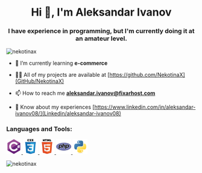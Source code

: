 <h1 align="center">Hi 👋, I'm Aleksandar Ivanov</h1>
<h3 align="center">I have experience in programming, but I'm currently doing it at an amateur level.</h3>

<p align="left"> <img src="https://komarev.com/ghpvc/?username=nekotinax&label=Profile%20views&color=0e75b6&style=flat" alt="nekotinax" /> </p>

- 🌱 I’m currently learning **e-commerce**

- 👨‍💻 All of my projects are available at [https://github.com/NekotinaX](GitHub/NekotinaX)

- 📫 How to reach me **aleksandar.ivanov@fixarhost.com**

- 📄 Know about my experiences [https://www.linkedin.com/in/aleksandar-ivanov08/](Linkedin/aleksandar-ivanov08)

<p align="left">
</p>

<h3 align="left">Languages and Tools:</h3>
<p align="left"> <a href="https://www.w3schools.com/cs/" target="_blank" rel="noreferrer"> <img src="https://raw.githubusercontent.com/devicons/devicon/master/icons/csharp/csharp-original.svg" alt="csharp" width="40" height="40"/> </a> <a href="https://www.w3schools.com/css/" target="_blank" rel="noreferrer"> <img src="https://raw.githubusercontent.com/devicons/devicon/master/icons/css3/css3-original-wordmark.svg" alt="css3" width="40" height="40"/> </a> <a href="https://www.w3.org/html/" target="_blank" rel="noreferrer"> <img src="https://raw.githubusercontent.com/devicons/devicon/master/icons/html5/html5-original-wordmark.svg" alt="html5" width="40" height="40"/> </a> <a href="https://www.php.net" target="_blank" rel="noreferrer"> <img src="https://raw.githubusercontent.com/devicons/devicon/master/icons/php/php-original.svg" alt="php" width="40" height="40"/> </a> <a href="https://www.python.org" target="_blank" rel="noreferrer"> <img src="https://raw.githubusercontent.com/devicons/devicon/master/icons/python/python-original.svg" alt="python" width="40" height="40"/> </a> </p>

<p><img align="left" src="https://github-readme-stats.vercel.app/api/top-langs?username=nekotinax&show_icons=true&locale=en&layout=compact" alt="nekotinax" /></p>


